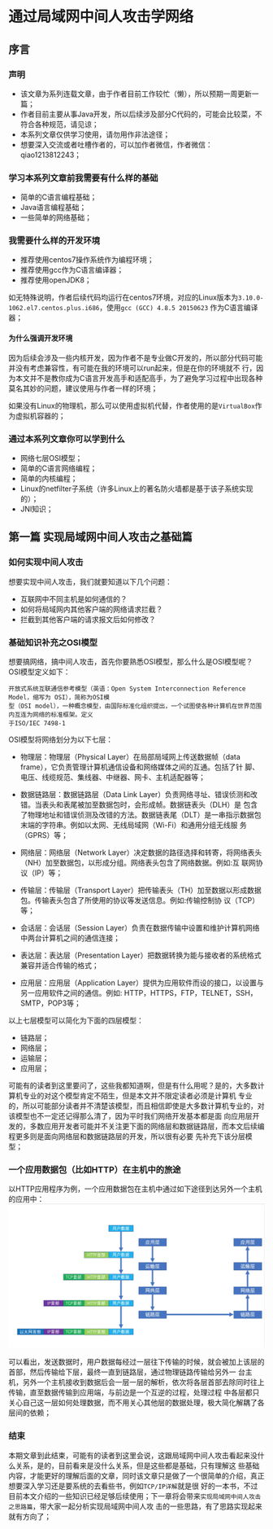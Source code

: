 # 通过局域网中间人攻击学网络 
## 序言
### 声明
- 该文章为系列连载文章，由于作者目前工作较忙（懒），所以预期一周更新一篇；
- 作者目前主要从事Java开发，所以后续涉及部分C代码的，可能会比较菜，不符合各种规范，请见谅；
- 本系列文章仅供学习使用，请勿用作非法途径；
- 想要深入交流或者吐槽作者的，可以加作者微信，作者微信：qiao1213812243；

### 学习本系列文章前我需要有什么样的基础
- 简单的C语言编程基础；
- Java语言编程基础；
- 一些简单的网络基础；

### 我需要什么样的开发环境
- 推荐使用centos7操作系统作为编程环境；
- 推荐使用gcc作为C语言编译器；
- 推荐使用openJDK8；

如无特殊说明，作者后续代码均运行在centos7环境，对应的Linux版本为`3.10.0-1062.el7.centos.plus.i686`，使用`gcc (GCC) 4.8.5 20150623`
作为C语言编译器；

#### 为什么强调开发环境
因为后续会涉及一些内核开发，因为作者不是专业做C开发的，所以部分代码可能并没有考虑兼容性，有可能在我的环境可以run起来，但是在你的环境就不
行，因为本文并不是教你成为C语言开发高手和适配高手，为了避免学习过程中出现各种莫名其妙的问题，建议使用与作者一样的环境；

如果没有Linux的物理机，那么可以使用虚拟机代替，作者使用的是`VirtualBox`作为虚拟机容器的；

### 通过本系列文章你可以学到什么
- 网络七层OSI模型；
- 简单的C语言网络编程；
- 简单的内核编程；
- Linux的netfilter子系统（许多Linux上的著名防火墙都是基于该子系统实现的）；
- JNI知识；

## 第一篇 实现局域网中间人攻击之基础篇
### 如何实现中间人攻击
想要实现中间人攻击，我们就要知道以下几个问题：
- 互联网中不同主机是如何通信的？
- 如何将局域网内其他客户端的网络请求拦截？
- 拦截到其他客户端的请求报文后如何修改？

### 基础知识补充之OSI模型
想要搞网络，搞中间人攻击，首先你要熟悉OSI模型，那么什么是OSI模型呢？OSI模型定义如下：
```
开放式系统互联通信参考模型（英语：Open System Interconnection Reference Model，缩写为 OSI），简称为OSI模
型（OSI model），一种概念模型，由国际标准化组织提出，一个试图使各种计算机在世界范围内互连为网络的标准框架。定义
于ISO/IEC 7498-1
```
OSI模型将网络划分为以下七层：
- 物理层：物理层（Physical Layer）在局部局域网上传送数据帧（data frame），它负责管理计算机通信设备和网络媒体之间的互通。包括了针
脚、电压、线缆规范、集线器、中继器、网卡、主机适配器等；

- 数据链路层：数据链路层（Data Link Layer）负责网络寻址、错误侦测和改错。当表头和表尾被加至数据包时，会形成帧。数据链表头（DLH）是
包含了物理地址和错误侦测及改错的方法。数据链表尾（DLT）是一串指示数据包末端的字符串。例如以太网、无线局域网（Wi-Fi）和通用分组无线服
务（GPRS）等；

- 网络层：网络层（Network Layer）决定数据的路径选择和转寄，将网络表头（NH）加至数据包，以形成分组。网络表头包含了网络数据。例如:互
联网协议（IP）等；

- 传输层：传输层（Transport Layer）把传输表头（TH）加至数据以形成数据包。传输表头包含了所使用的协议等发送信息。例如:传输控制协
议（TCP）等；

- 会话层：会话层（Session Layer）负责在数据传输中设置和维护计算机网络中两台计算机之间的通信连接；

- 表达层：表达层（Presentation Layer）把数据转换为能与接收者的系统格式兼容并适合传输的格式；

- 应用层：应用层（Application Layer）提供为应用软件而设的接口，以设置与另一应用软件之间的通信。例如: HTTP，HTTPS，FTP，TELNET，SSH，
SMTP，POP3等；

以上七层模型可以简化为下面的四层模型：
- 链路层；
- 网络层；
- 运输层；
- 应用层；

可能有的读者到这里要问了，这些我都知道啊，但是有什么用呢？是的，大多数计算机专业的对这个模型肯定不陌生，但是本文并不限定读者必须是计算机
专业的，所以可能部分读者并不清楚该模型，而且相信即使是大多数计算机专业的，对该模型也不一定还记得那么清了，因为平时我们网络开发基本都是面
向应用层开发的，多数应用开发者可能并不关注更下面的网络层和数据链路层，而本文后续编程更多则是面向网络层和数据链路层的开发，所以很有必要
先补充下该分层模型；

### 一个应用数据包（比如HTTP）在主机中的旅途
以HTTP应用程序为例，一个应用数据包在主机中通过如下途径到达另外一个主机的应用中：
![四层模型通信](../../../resource/网络/四层模型通信.png)

可以看出，发送数据时，用户数据每经过一层往下传输的时候，就会被加上该层的首部，然后传输给下层，最终一直到链路层，通过物理链路传输给另外一
台主机，另外一个主机接收到数据后会一层一层的解析，依次将各层首部去除同时往上传输，直至数据传输到应用端，与前边是一个互逆的过程，处理过程
中各层都只关心自己这一层如何处理数据，而不用关心其他层的数据处理，极大简化解耦了各层间的依赖；

### 结束
本期文章到此结束，可能有的读者到这里会说，这跟局域网中间人攻击看起来没什么关系，是的，目前看来是没什么关系，但是这些都是基础，只有理解这
些基础内容，才能更好的理解后面的文章，同时该文章只是做了一个很简单的介绍，真正想要深入学习还是要系统的去看些书，例如`TCP/IP详解`就是很
好的一本书，不过目前本文介绍的一些知识已经足够后续使用；下一章将会带来`实现局域网中间人攻击之思路篇`，带大家一起分析实现局域网中间人攻
击的一些思路，有了思路实现起来就有方向了；